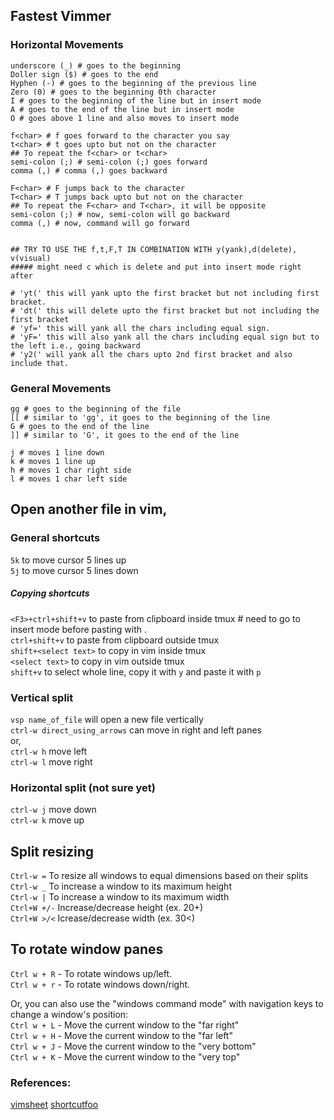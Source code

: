 ## Fastest Vimmer
### Horizontal Movements
```
underscore (_) # goes to the beginning
Doller sign ($) # goes to the end
Hyphen (-) # goes to the beginning of the previous line
Zero (0) # goes to the beginning 0th character
I # goes to the beginning of the line but in insert mode
A # goes to the end of the line but in insert mode
O # goes above 1 line and also moves to insert mode

f<char> # f goes forward to the character you say
t<char> # t goes upto but not on the character
## To repeat the f<char> or t<char>
semi-colon (;) # semi-colon (;) goes forward
comma (,) # comma (,) goes backward

F<char> # F jumps back to the character
T<char> # T jumps back upto but not on the character
## To repeat the F<char> and T<char>, it will be opposite
semi-colon (;) # now, semi-colon will go backward
comma (,) # now, command will go forward


## TRY TO USE THE f,t,F,T IN COMBINATION WITH y(yank),d(delete), v(visual)
##### might need c which is delete and put into insert mode right after

# 'yt(' this will yank upto the first bracket but not including first bracket.
# 'dt(' this will delete upto the first bracket but not including the first bracket
# 'yf=' this will yank all the chars including equal sign.
# 'yF=' this will also yank all the chars including equal sign but to the left i.e., going backward
# 'y2(' will yank all the chars upto 2nd first bracket and also include that.

```

### General Movements
```
gg # goes to the beginning of the file
[[ # similar to 'gg', it goes to the beginning of the line
G # goes to the end of the line
]] # similar to 'G', it goes to the end of the line

j # moves 1 line down
k # moves 1 line up
h # moves 1 char right side
l # moves 1 char left side
```


## Open another file in vim,

### General shortcuts
`5k` to move cursor 5 lines up<br/>
`5j` to move cursor 5 lines down<br/>
##### Copying shortcuts
`<F3>+ctrl+shift+v` to paste from clipboard inside tmux # need to go to insert mode before pasting with <F3>.<br/>
`ctrl+shift+v` to paste from clipboard outside tmux<br/>
`shift+<select text>` to copy in vim inside tmux<br/>
`<select text>` to copy in vim outside tmux<br/>
`shift+v` to select whole line, copy it with `y` and paste it with `p`<br/>



### Vertical split
`vsp name_of_file` will open a new file vertically <br/>
`ctrl-w direct_using_arrows` can move in right and left panes <br/>
or,  <br/>
`ctrl-w h` move left <br/>
`ctrl-w l` move right <br/>


### Horizontal split (not sure yet)
`ctrl-w j` move down <br/>
`ctrl-w k` move up <br/>


## Split resizing
`Ctrl-w =` To resize all windows to equal dimensions based on their splits <br/>
`Ctrl-w _` To increase a window to its maximum height <br/>
`Ctrl-w |` To increase a window to its maximum width <br/>
`Ctrl+W +/-` Increase/decrease height (ex. 20<C-w>+) <br/>
`Ctrl+W >/<` Icrease/decrease width (ex. 30<C-w><) <br/>


## To rotate window panes
`Ctrl w + R` - To rotate windows up/left. <br/>
`Ctrl w + r` - To rotate windows down/right. <br/>
                                                   
Or, you can also use the "windows command mode" with navigation keys to change a window's position: <br/>
`Ctrl w + L` - Move the current window to the "far right" <br/>
`Ctrl w + H` - Move the current window to the "far left" <br/>
`Ctrl w + J` - Move the current window to the "very bottom" <br/>
`Ctrl w + K` - Move the current window to the "very top" <br/>


### References:
[vimsheet](https://vimsheet.com/)
[shortcutfoo](https://www.shortcutfoo.com/app/dojos/vim/cheatsheet)

